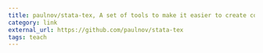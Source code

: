 ```yaml
---
title: paulnov/stata-tex, A set of tools to make it easier to create complicated LaTeX tables from Stata
category: link
external_url: https://github.com/paulnov/stata-tex
tags: teach
---
```

